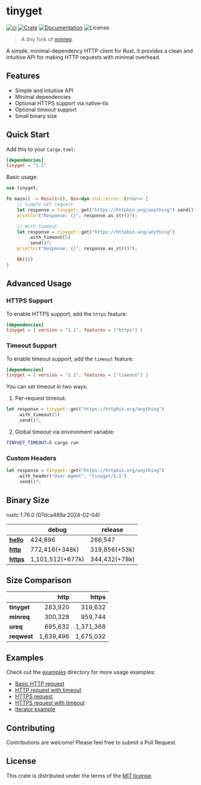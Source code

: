 # tinyget

[![ci](https://github.com/justjavac/rust_tinyget/actions/workflows/ci.yml/badge.svg)](https://github.com/justjavac/rust_tinyget/actions/workflows/ci.yml)
[![Crate](https://img.shields.io/crates/v/tinyget.svg)](https://crates.io/crates/tinyget)
[![Documentation](https://docs.rs/tinyget/badge.svg)](https://docs.rs/tinyget)
![License](https://img.shields.io/crates/l/tinyget.svg)

> A tiny fork of [minreq](https://crates.io/crates/minreq).

A simple, minimal-dependency HTTP client for Rust. It provides a clean and intuitive API for making HTTP requests with minimal overhead.

## Features

- Simple and intuitive API
- Minimal dependencies
- Optional HTTPS support via native-tls
- Optional timeout support
- Small binary size

## Quick Start

Add this to your `Cargo.toml`:

```toml
[dependencies]
tinyget = "1.1"
```

Basic usage:

```rust
use tinyget;

fn main() -> Result<(), Box<dyn std::error::Error>> {
    // Simple GET request
    let response = tinyget::get("https://httpbin.org/anything").send()?;
    println!("Response: {}", response.as_str()?);

    // With timeout
    let response = tinyget::get("https://httpbin.org/anything")
        .with_timeout(5)
        .send()?;
    println!("Response: {}", response.as_str()?);

    Ok(())
}
```

## Advanced Usage

### HTTPS Support

To enable HTTPS support, add the `https` feature:

```toml
[dependencies]
tinyget = { version = "1.1", features = ["https"] }
```

### Timeout Support

To enable timeout support, add the `timeout` feature:

```toml
[dependencies]
tinyget = { version = "1.1", features = ["timeout"] }
```

You can set timeout in two ways:

1. Per-request timeout:
```rust
let response = tinyget::get("https://httpbin.org/anything")
    .with_timeout(5)
    .send()?;
```

2. Global timeout via environment variable:
```bash
TINYGET_TIMEOUT=5 cargo run
```

### Custom Headers

```rust
let response = tinyget::get("https://httpbin.org/anything")
    .with_header("User-Agent", "tinyget/1.1")
    .send()?;
```

## Binary Size

rustc 1.76.0 (07dca489a 2024-02-04)

|                | debug              | release        |
| -------------- | ------------------ | -------------- |
| [**hello**][1] |   424,896          | 266,547        |
| [**http**][2]  |   772,416(+348k)   | 319,856(+53k)  |
| [**https**][3] | 1,101,512(+677k)   | 344,432(+78k)  |

[1]: ./examples/hello.rs
[2]: ./examples/http.rs
[3]: ./examples/https.rs

## Size Comparison

|             |      http |     https |
| ----------- | --------: | --------: |
| **tinyget** |   283,920 |   319,632 |
| **minreq**  |   300,328 |   959,744 |
| **ureq**    |   695,632 | 1,371,368 |
| **reqwest** | 1,639,496 | 1,675,032 |

## Examples

Check out the [examples](./examples) directory for more usage examples:

- [Basic HTTP request](./examples/http.rs)
- [HTTP request with timeout](./examples/http_timeout.rs)
- [HTTPS request](./examples/https.rs)
- [HTTPS request with timeout](./examples/https_timeout.rs)
- [Iterator example](./examples/iterator.rs)

## Contributing

Contributions are welcome! Please feel free to submit a Pull Request.

## License

This crate is distributed under the terms of the [MIT license](./LICENSE).
